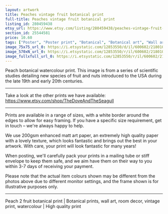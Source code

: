 ```yaml
---
layout: artwork
title: Peaches vintage fruit botanical print
full-title: Peaches vintage fruit botanical print
listing_id: 280459438
etsy_url: https://www.etsy.com/listing/280459438/peaches-vintage-fruit-botanical-print?utm_source=ds&utm_medium=api&utm_campaign=api
section_id: 25544581
price: 10.60
tags: ["Poster", "Poster print", "Botanical", "Botanical art", "Wall art", "Botanical poster", "Vintage", "Plant", "Watercolour", "Fruit", "Vintage print", "Peach", "High quality print"]
image_75x75_url_0: https://i.etsystatic.com/12853550/d/il/600602/2180107144/il_75x75.2180107144_n1c2.jpg?version=0
image_570xN_url_0: https://i.etsystatic.com/12853550/r/il/600602/2180107144/il_570xN.2180107144_n1c2.jpg
image_fullxfull_url_0: https://i.etsystatic.com/12853550/r/il/600602/2180107144/il_fullxfull.2180107144_n1c2.jpg
---
```

Peach botanical watercolour print. This image is from a series of scientific studies detailing new species of fruit and nuts introduced to the USA during the late 19th and early 20th centuries.

---

Take a look at the other prints we have available:
https://www.etsy.com/shop/TheDoveAndTheSeagull

---

Prints are available in a range of sizes, with a white border around the edges to allow for easy framing. If you have a specific size requirement, get in touch – we&#39;re always happy to help.

We use 200gsm enhanced matt art paper, an extremely high quality paper with a lovely texture, which looks fantastic and brings out the best in your artwork. With care, your print will look fantastic for many years!

When posting, we&#39;ll carefully pack your prints in a mailing tube or stiff envelope to keep them safe, and we aim have them on their way to you within 3-7 days of receiving your payment.

Please note that the actual item colours shown may be different from the photos above due to different monitor settings, and the frame shown is for illustrative purposes only.

---

Peach 2 fruit botanical print | Botanical prints, wall art, room decor, vintage print, watercolour | High quality print
